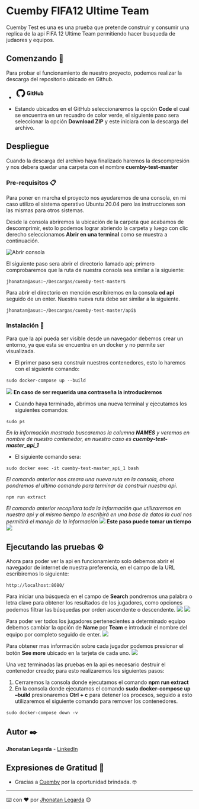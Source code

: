# Cuemby FIFA12 Ultime Team

Cuemby Test es una es una prueba que pretende construir y consumir una replica de la api FIFA 12 Ultime Team permitiendo hacer busqueda de judaores y equipos.

## Comenzando 🚀

Para probar el funcionamiento de nuestro proyecto, podemos realizar la descarga del repositorio ubicado en Github.
* <a href="https://github.com/steven-cruz/cuemby-test"><img src="https://github.com/steven-cruz/cuemby-test/blob/master/docs/img/github.png?raw=true" width="80px"></a>

* Estando ubicados en el GitHub seleccionaremos la opción **Code** el cual se encuentra en un recuadro de color verde, el siguiente paso sera seleccionar la opción **Download ZIP** y este iniciara con la descarga del archivo.

## Despliegue

Cuando la descarga del archivo haya finalizado haremos la descompresión y nos debera quedar una carpeta con el nombre **cuemby-test-master**

### Pre-requisitos 📋

Para poner en marcha el proyecto nos ayudaremos de una consola, en mi caso utilizo el sistema operativo Ubuntu 20.04 pero las instrucciones son las mismas para otros sistemas.

Desde la consola abriremos la ubicación de la carpeta que acabamos de descomprimir, esto lo podemos lograr abriendo la carpeta y luego con clic derecho seleccionamos **Abrir en una terminal** como se muestra a continuación.

![Abrir consola](https://github.com/steven-cruz/cuemby-test/blob/master/docs/img/Selecci%C3%B3n_060.png?raw=true)

El siguiente paso sera abrir el directorio llamado api; primero comprobaremos que la ruta de nuestra consola sea similar a la siguiente:

```
jhonatan@asus:~/Descargas/cuemby-test-master$
```
Para abrir el directorio en mención escribiremos en la consola **cd api** seguido de un enter. Nuestra nueva ruta debe ser similar a la siguiente.

```
jhonatan@asus:~/Descargas/cuemby-test-master/api$
```

### Instalación 🔧

Para que la api pueda ser visible desde un navegador debemos crear un entorno, ya que esta se encuentra en un docker y no permite ser visualizada.

* El primer paso sera construir nuestros contenedores, esto lo haremos con el siguiente comando:

```
sudo docker-compose up --build
```

<img src="https://github.githubassets.com/images/icons/emoji/unicode/26a0.png?v8" width="13px"> **En caso de ser requerida una contraseña la introduciremos**

* Cuando haya terminado, abrimos una nueva terminal y ejecutamos los siguientes comandos:

```
sudo ps
```
_En la información mostrada buscaremos la columna **NAMES**  y veremos en nombre de nuestro contenedor, en nuestro caso es **cuemby-test-master_api_1**_

* El siguiente comando sera:
```
sudo docker exec -it cuemby-test-master_api_1 bash
```
_El comando anterior nos creara una nueva ruta en la consola, ahora pondremos el ultimo comando para terminar de construir nuestra api._

```
npm run extract
```

_El comando anterior recopilara toda la información que utilizaremos en nuestra api y al mismo tiempo la escribirá en una base de datos la cual nos permitirá el manejo de la información_ 
<img src="https://github.githubassets.com/images/icons/emoji/unicode/26a0.png?v8" width="13px"> **Este paso puede tomar un tiempo** <img src="https://github.githubassets.com/images/icons/emoji/unicode/23f3.png?v8" width="13px">

## Ejecutando las pruebas ⚙️

Ahora para poder ver la api en funcionamiento solo debemos abrir el navegador de internet de nuestra preferencia, en el campo de la URL escribiremos lo siguiente:

```
http://localhost:8080/
```

Para iniciar una búsqueda en el campo de **Search** pondremos una palabra o letra clave para obtener los resultados de  los jugadores, como opciones podemos filtrar las búsquedas por orden ascendente o descendente.
<img src="https://github.com/steven-cruz/cuemby-test/blob/master/docs/img/Selecci%C3%B3n_062.png?raw=true">
<img src="https://github.com/steven-cruz/cuemby-test/blob/master/docs/img/Selecci%C3%B3n_061.png?raw=true">

Para poder ver todos los jugadores pertenecientes a determinado equipo debemos cambiar la opción de **Name** por **Team** e introducir el nombre del equipo por completo seguido de enter.
<img src="https://github.com/steven-cruz/cuemby-test/blob/master/docs/img/Selecci%C3%B3n_063.png?raw=true">

Para obtener mas información sobre cada jugador podemos presionar el botón **See more** ubicado en la tarjeta de cada uno.
<img src="https://github.com/steven-cruz/cuemby-test/blob/master/docs/img/Selecci%C3%B3n_064.png?raw=true">

Una vez terminadas las pruebas en la api es necesario destruir el contenedor creado; para esto realizaremos los siguientes pasos:
1. Cerraremos la consola donde ejecutamos el comando **npm run extract**
2. En la consola donde ejecutamos el comando **sudo docker-compose up –build** presionaremos **Ctrl + c** para detener los procesos, seguido a esto utilizaremos el siguiente comando para remover los contenedores.
```
sudo docker-compose down -v
```


## Autor ✒️

**Jhonatan Legarda**  - [LinkedIn](https://www.linkedin.com/in/jhonatan-legarda/)


## Expresiones de Gratitud 🎁

* Gracias a [Cuemby](https://cuemby.com/) por la oportunidad brindada. 🤓


---
⌨️ con ❤️ por [Jhonatan Legarda](https://twitter.com/JhonatanLegarda) 😊